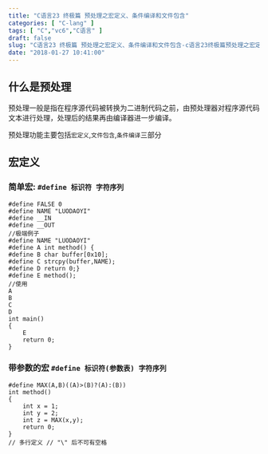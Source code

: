 ```yaml
---
title: "C语言23 终极篇 预处理之宏定义、条件编译和文件包含"
categories: [ "C-lang" ]
tags: [ "C","vc6","C语言" ]
draft: false
slug: "C语言23 终极篇 预处理之宏定义、条件编译和文件包含-c语言23终极篇预处理之宏定义条件编译和文件包含"
date: "2018-01-27 10:41:00"
---
```




## 什么是预处理

预处理一般是指在程序源代码被转换为二进制代码之前，由预处理器对程序源代码文本进行处理，处理后的结果再由编译器进一步编译。

预处理功能主要包括`宏定义`,`文件包含`,`条件编译`三部分

## 宏定义

### 简单宏: `#define 标识符 字符序列`

    #define FALSE 0
    #define NAME "LUODAOYI"
    #define __IN
    #define __OUT
    //极端例子
    #define NAME "LUODAOYI"
    #define A int method() {
    #define B char buffer[0x10];
    #define C strcpy(buffer,NAME);
    #define D return 0;}
    #define E method();
    //使用
    A
    B
    C
    D
    int main()
    {
        E
        return 0;
    }

### 带参数的宏 `#define 标识符(参数表) 字符序列`

    #define MAX(A,B)((A)>(B)?(A):(B))
    int method()
    {
        int x = 1;
        int y = 2;
        int z = MAX(x,y);
        return 0;
    }
    // 多行定义 // "\" 后不可有空格